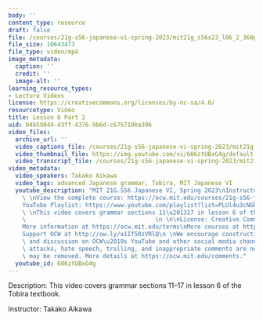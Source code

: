 ```yaml
---
body: ''
content_type: resource
draft: false
file: /courses/21g-s56-japanese-vi-spring-2023/mit21g_s56s23_l06_2_360p_16_9.mp4
file_size: 10643473
file_type: video/mp4
image_metadata:
  caption: ''
  credit: ''
  image-alt: ''
learning_resource_types:
- Lecture Videos
license: https://creativecommons.org/licenses/by-nc-sa/4.0/
resourcetype: Video
title: Lesson 6 Part 2
uid: b4b59844-43ff-4376-9b6d-c675719ba306
video_files:
  archive_url: ''
  video_captions_file: /courses/21g-s56-japanese-vi-spring-2023/mit21g_s56s23_l06_2_captions.vtt
  video_thumbnail_file: https://img.youtube.com/vi/686ztUBxG4g/default.jpg
  video_transcript_file: /courses/21g-s56-japanese-vi-spring-2023/mit21g_s56s23_l06_2_transcript.pdf
video_metadata:
  video_speakers: Takako Aikawa
  video_tags: advanced Japanese grammar, Tobira, MIT Japanese VI
  youtube_description: "MIT 21G.S56 Japanese VI, Spring 2023\nInstructor: Takako Aikawa\n\
    \ \nView the complete course: https://ocw.mit.edu/courses/21g-s56-japanese-vi-spring-2023\n\
    YouTube Playlist: https://www.youtube.com/playlist?list=PLUl4u3cNGP62Mr5APSizHgFa0hRiWgPln\n\
    \ \nThis video covers grammar sections 11\u201317 in lesson 6 of the Tobira textbook.\
    \                                     \n \n\nLicense: Creative Commons BY-NC-SA\n\
    More information at https://ocw.mit.edu/terms\nMore courses at https://ocw.mit.edu\n\
    Support OCW at http://ow.ly/a1If50zVRlQ\n \nWe encourage constructive comments\
    \ and discussion on OCW\u2019s YouTube and other social media channels. Personal\
    \ attacks, hate speech, trolling, and inappropriate comments are not allowed and\
    \ may be removed. More details at https://ocw.mit.edu/comments."
  youtube_id: 686ztUBxG4g
---
```

Description: This video covers grammar sections 11–17 in lesson 6 of the Tobira textbook.

Instructor: Takako Aikawa